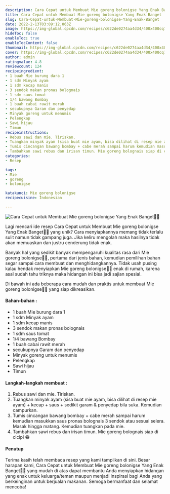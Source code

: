 ```yaml
---
description: Cara Cepat untuk Membuat Mie goreng bolonigse Yang Enak Banget"
title: Cara Cepat untuk Membuat Mie goreng bolonigse Yang Enak Banget
slug: Cara-Cepat-untuk-Membuat-Mie-goreng-bolonigse-Yang-Enak-Banget
date: 2022-2-13T03:09:12.063Z
image: https://img-global.cpcdn.com/recipes/c622de0274aa4d34/400x400cq70/photo.jpg
hideToc: false
enableToc: true
enableTocContent: false
thumbnail: https://img-global.cpcdn.com/recipes/c622de0274aa4d34/400x400cq70/photo.jpg
cover: https://img-global.cpcdn.com/recipes/c622de0274aa4d34/400x400cq70/photo.jpg
author: admin
ratingvalue: 4.8
reviewcount: 124
recipeingredient:
- 1 buah Mie burung dara 1
- 1 sdm Minyak ayam
- 1 sdm kecap manis
- 3 sendok makan pronas bolognais
- 1 sdm saus tomat
- 1/4 bawang Bombay
- 1 buah cabai rawit merah
- secukupnya Garam dan penyedap
- Minyak goreng untuk menumis
- Pelengkap
- Sawi hijau
- Timun
recipeinstructions:
- Rebus sawi dan mie. Tiriskan.
- Tuangkan minyak ayam (sisa buat mie ayam, bisa dilihat di resep mie ayam) + kecap + saus + sedikit garam & penyedap bila suka. Kemudian campurkan.
- Tumis cincangan bawang bombay + cabe merah sampai harum kemudian masukkan saus pronas bolognais 3 sendok atau sesuai selera. Masak hingga matang. Kemudian tuangkan pada mie.
- Tambahkan sawi rebus dan irisan timun. Mie goreng bolognais siap di cicipi 😁
categories:
- Resep

tags:
- Mie
- goreng
- bolonigse

katakunci: Mie goreng bolonigse
recipecuisine: Indonesian

---
```


![Cara Cepat untuk Membuat Mie goreng bolonigse Yang Enak Banget👩‍🍳](https://img-global.cpcdn.com/recipes/c622de0274aa4d34/400x400cq70/photo.jpg)

Lagi mencari ide resep Cara Cepat untuk Membuat Mie goreng bolonigse Yang Enak Banget👩‍🍳 yang unik? Cara menyiapkannya memang tidak terlalu sulit namun tidak gampang juga. Jika keliru mengolah maka hasilnya tidak akan memuaskan dan justru cenderung tidak enak.

Banyak hal yang sedikit banyak mempengaruhi kualitas rasa dari Mie goreng bolonigse👩‍🍳, pertama dari jenis bahan, kemudian pemilihan bahan segar sampai cara membuat dan menghidangkannya. Tidak usah pusing kalau hendak menyiapkan Mie goreng bolonigse👩‍🍳 enak di rumah, karena asal sudah tahu triknya maka hidangan ini bisa jadi sajian spesial.

Di bawah ini ada beberapa cara mudah dan praktis untuk membuat Mie goreng bolonigse👩‍🍳 yang siap dikreasikan.

<!--inarticleads1-->

#### Bahan-bahan :

- 1 buah Mie burung dara 1
- 1 sdm Minyak ayam
- 1 sdm kecap manis
- 3 sendok makan pronas bolognais
- 1 sdm saus tomat
- 1/4 bawang Bombay
- 1 buah cabai rawit merah
- secukupnya Garam dan penyedap
- Minyak goreng untuk menumis
- Pelengkap
- Sawi hijau
- Timun

<!--inarticleads2-->

#### Langkah-langkah membuat :

1. Rebus sawi dan mie. Tiriskan.
1. Tuangkan minyak ayam (sisa buat mie ayam, bisa dilihat di resep mie ayam) + kecap + saus + sedikit garam & penyedap bila suka. Kemudian campurkan.
1. Tumis cincangan bawang bombay + cabe merah sampai harum kemudian masukkan saus pronas bolognais 3 sendok atau sesuai selera. Masak hingga matang. Kemudian tuangkan pada mie.
1. Tambahkan sawi rebus dan irisan timun. Mie goreng bolognais siap di cicipi 😁

#### Penutup

Terima kasih telah membaca resep yang kami tampilkan di sini. Besar harapan kami, Cara Cepat untuk Membuat Mie goreng bolonigse Yang Enak Banget👩‍🍳 yang mudah di atas dapat membantu Anda menyiapkan hidangan yang enak untuk keluarga/teman maupun menjadi inspirasi bagi Anda yang berkeinginan untuk berjualan makanan. Semoga bermanfaat dan selamat mencoba!
